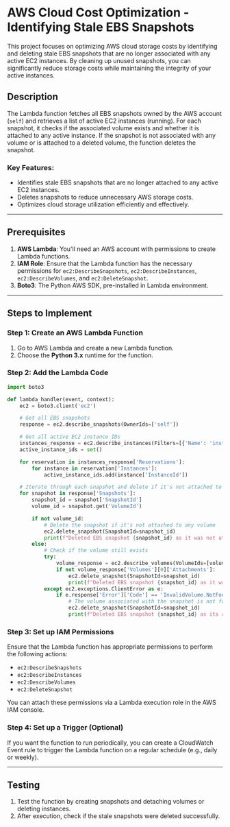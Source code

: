# AWS Cloud Cost Optimization - Identifying Stale EBS Snapshots

This project focuses on optimizing AWS cloud storage costs by identifying and deleting stale EBS snapshots that are no longer associated with any active EC2 instances. By cleaning up unused snapshots, you can significantly reduce storage costs while maintaining the integrity of your active instances.

## Description

The Lambda function fetches all EBS snapshots owned by the AWS account (`self`) and retrieves a list of active EC2 instances (running). For each snapshot, it checks if the associated volume exists and whether it is attached to any active instance. If the snapshot is not associated with any volume or is attached to a deleted volume, the function deletes the snapshot.

### Key Features:
- Identifies stale EBS snapshots that are no longer attached to any active EC2 instances.
- Deletes snapshots to reduce unnecessary AWS storage costs.
- Optimizes cloud storage utilization efficiently and effectively.

---

## Prerequisites

1. **AWS Lambda**: You'll need an AWS account with permissions to create Lambda functions.
2. **IAM Role**: Ensure that the Lambda function has the necessary permissions for `ec2:DescribeSnapshots`, `ec2:DescribeInstances`, `ec2:DescribeVolumes`, and `ec2:DeleteSnapshot`.
3. **Boto3**: The Python AWS SDK, pre-installed in Lambda environment.

---

## Steps to Implement

### Step 1: Create an AWS Lambda Function

1. Go to AWS Lambda and create a new Lambda function.
2. Choose the **Python 3.x** runtime for the function.

### Step 2: Add the Lambda Code

```python
import boto3

def lambda_handler(event, context):
    ec2 = boto3.client('ec2')

    # Get all EBS snapshots
    response = ec2.describe_snapshots(OwnerIds=['self'])

    # Get all active EC2 instance IDs
    instances_response = ec2.describe_instances(Filters=[{'Name': 'instance-state-name', 'Values': ['running']}])
    active_instance_ids = set()

    for reservation in instances_response['Reservations']:
        for instance in reservation['Instances']:
            active_instance_ids.add(instance['InstanceId'])

    # Iterate through each snapshot and delete if it's not attached to any volume or the volume is not attached to a running instance
    for snapshot in response['Snapshots']:
        snapshot_id = snapshot['SnapshotId']
        volume_id = snapshot.get('VolumeId')

        if not volume_id:
            # Delete the snapshot if it's not attached to any volume
            ec2.delete_snapshot(SnapshotId=snapshot_id)
            print(f"Deleted EBS snapshot {snapshot_id} as it was not attached to any volume.")
        else:
            # Check if the volume still exists
            try:
                volume_response = ec2.describe_volumes(VolumeIds=[volume_id])
                if not volume_response['Volumes'][0]['Attachments']:
                    ec2.delete_snapshot(SnapshotId=snapshot_id)
                    print(f"Deleted EBS snapshot {snapshot_id} as it was taken from a volume not attached to any running instance.")
            except ec2.exceptions.ClientError as e:
                if e.response['Error']['Code'] == 'InvalidVolume.NotFound':
                    # The volume associated with the snapshot is not found (it might have been deleted)
                    ec2.delete_snapshot(SnapshotId=snapshot_id)
                    print(f"Deleted EBS snapshot {snapshot_id} as its associated volume was not found.")
```

### Step 3: Set up IAM Permissions

Ensure that the Lambda function has appropriate permissions to perform the following actions:
- `ec2:DescribeSnapshots`
- `ec2:DescribeInstances`
- `ec2:DescribeVolumes`
- `ec2:DeleteSnapshot`

You can attach these permissions via a Lambda execution role in the AWS IAM console.

### Step 4: Set up a Trigger (Optional)

If you want the function to run periodically, you can create a CloudWatch Event rule to trigger the Lambda function on a regular schedule (e.g., daily or weekly).

---

## Testing

1. Test the function by creating snapshots and detaching volumes or deleting instances.
2. After execution, check if the stale snapshots were deleted successfully.
